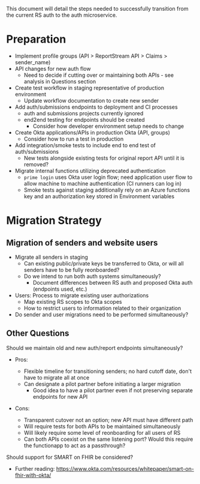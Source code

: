 This document will detail the steps needed to successfully transition from the current RS auth to the auth microservice.

# Preparation #

* Implement profile groups (API > ReportStream API > Claims > sender_name)
* API changes for new auth flow
  * Need to decide if cutting over or maintaining both APIs - see analysis in Questions section 
* Create test workflow in staging representative of production environment
  * Update workflow documentation to create new sender
* Add auth/submissions endpoints to deployment and CI processes
  * auth and submissions projects currently ignored
  * end2end testing for endpoints should be created
    * Consider how developer environment setup needs to change 
* Create Okta applications/APIs in production Okta (API, groups)
  * Consider how to run a test in production 
* Add integration/smoke tests to include end to end test of auth/submissions
  * New tests alongside existing tests for original report API until it is removed?
* Migrate internal functions utilizing deprecated authentication
  * `prime login` uses Okta user login flow; need application user flow to allow machine to machine authentication (CI runners can log in)
  * Smoke tests against staging additionally rely on an Azure functions key and an authorization key stored in Environment variables


# Migration Strategy #

## Migration of senders and website users ##
* Migrate all senders in staging
  * Can existing public/private keys be transferred to Okta, or will all senders have to be fully reonboarded?
  * Do we intend to run both auth systems simultaneously?
    * Document differences between RS auth and proposed Okta auth (endpoints used, etc.) 
* Users: Process to migrate existing user authorizations
    * Map existing RS scopes to Okta scopes
    * How to restrict users to information related to their organization
* Do sender and user migrations need to be performed simultaneously?

## Other Questions ##

Should we maintain old and new auth/report endpoints simultaneously?

* Pros:
  * Flexible timeline for transitioning senders; no hard cutoff date, don't have to migrate all at once
  * Can designate a pilot partner before initiating a larger migration
    * Good idea to have a pilot partner even if not preserving separate endpoints for new API 

* Cons:
  * Transparent cutover not an option; new API must have different path
  * Will require tests for both APIs to be maintained simultaneously
  * Will likely require some level of reonboarding for all users of RS
  * Can both APIs coexist on the same listening port? Would this require the functionapp to act as a passthrough?


Should support for SMART on FHIR be considered?
* Further reading: https://www.okta.com/resources/whitepaper/smart-on-fhir-with-okta/

